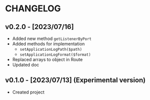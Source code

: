 # CHANGELOG

## v0.2.0 - [2023/07/16]

- Added new method `getListenerByPort`
- Added methods for implementation
  - `setApplicationLogPath($path)`
  - `setApplicationLogFormat($format)`
- Replaced arrays to object in Route
- Updated doc

## v0.1.0 - [2023/07/13] (Experimental version)

- Created project
